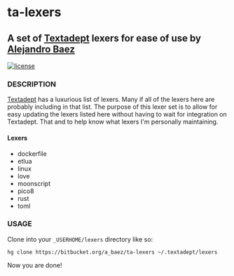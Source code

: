 # ta-lexers
## A set of [Textadept][1] lexers for ease of use by [Alejandro Baez][2]
[![license][3i]][3p]

### DESCRIPTION
[Textadept][1] has a luxurious list of lexers. Many if all of the lexers
here are probably including in that list. The purpose of this lexer set is
to allow for easy updating the lexers listed here without having to wait for
integration on Textadept. That and to help know what lexers I'm personally
maintaining.

#### Lexers
*   dockerfile
*   etlua
*   linux
*   love
*   moonscript
*   pico8
*   rust
*   toml

### USAGE
Clone into your `_USERHOME/lexers` directory like so:

```
hg clone https://bitbucket.org/a_baez/ta-lexers ~/.textadept/lexers
```
Now you are done!

[1]: http://foicica.com/textadept/
[2]: https://keybase.io/baez
[3i]: https://img.shields.io/badge/license-MIT-green.svg
[3p]: ./LICENSE
